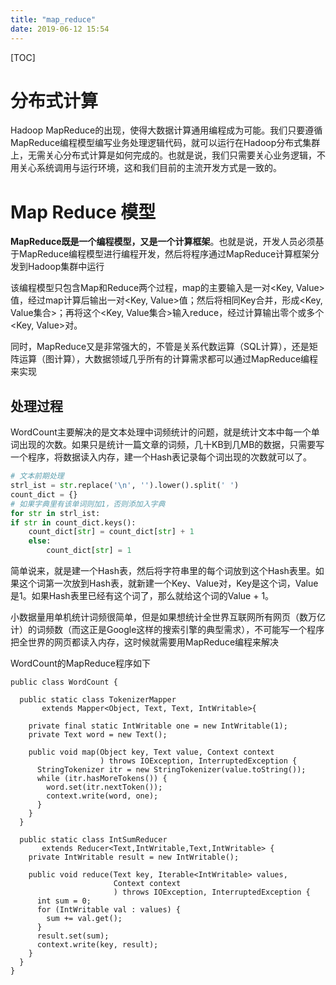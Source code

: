 ```yaml
---
title: "map_reduce"
date: 2019-06-12 15:54
---
```

[TOC]



# 分布式计算

Hadoop MapReduce的出现，使得大数据计算通用编程成为可能。我们只要遵循MapReduce编程模型编写业务处理逻辑代码，就可以运行在Hadoop分布式集群上，无需关心分布式计算是如何完成的。也就是说，我们只需要关心业务逻辑，不用关心系统调用与运行环境，这和我们目前的主流开发方式是一致的。



# Map Reduce 模型

**MapReduce既是一个编程模型，又是一个计算框架**。也就是说，开发人员必须基于MapReduce编程模型进行编程开发，然后将程序通过MapReduce计算框架分发到Hadoop集群中运行

该编程模型只包含Map和Reduce两个过程，map的主要输入是一对<Key, Value>值，经过map计算后输出一对<Key, Value>值；然后将相同Key合并，形成<Key, Value集合>；再将这个<Key, Value集合>输入reduce，经过计算输出零个或多个<Key, Value>对。

同时，MapReduce又是非常强大的，不管是关系代数运算（SQL计算），还是矩阵运算（图计算），大数据领域几乎所有的计算需求都可以通过MapReduce编程来实现



## 处理过程

WordCount主要解决的是文本处理中词频统计的问题，就是统计文本中每一个单词出现的次数。如果只是统计一篇文章的词频，几十KB到几MB的数据，只需要写一个程序，将数据读入内存，建一个Hash表记录每个词出现的次数就可以了。



```python
# 文本前期处理
strl_ist = str.replace('\n', '').lower().split(' ')
count_dict = {}
# 如果字典里有该单词则加1，否则添加入字典
for str in strl_ist:
if str in count_dict.keys():
    count_dict[str] = count_dict[str] + 1
    else:
        count_dict[str] = 1
```

简单说来，就是建一个Hash表，然后将字符串里的每个词放到这个Hash表里。如果这个词第一次放到Hash表，就新建一个Key、Value对，Key是这个词，Value是1。如果Hash表里已经有这个词了，那么就给这个词的Value + 1。

小数据量用单机统计词频很简单，但是如果想统计全世界互联网所有网页（数万亿计）的词频数（而这正是Google这样的搜索引擎的典型需求），不可能写一个程序把全世界的网页都读入内存，这时候就需要用MapReduce编程来解决



WordCount的MapReduce程序如下

```
public class WordCount {

  public static class TokenizerMapper
       extends Mapper<Object, Text, Text, IntWritable>{

    private final static IntWritable one = new IntWritable(1);
    private Text word = new Text();

    public void map(Object key, Text value, Context context
                    ) throws IOException, InterruptedException {
      StringTokenizer itr = new StringTokenizer(value.toString());
      while (itr.hasMoreTokens()) {
        word.set(itr.nextToken());
        context.write(word, one);
      }
    }
  }

  public static class IntSumReducer
       extends Reducer<Text,IntWritable,Text,IntWritable> {
    private IntWritable result = new IntWritable();

    public void reduce(Text key, Iterable<IntWritable> values,
                       Context context
                       ) throws IOException, InterruptedException {
      int sum = 0;
      for (IntWritable val : values) {
        sum += val.get();
      }
      result.set(sum);
      context.write(key, result);
    }
  }
}
```











